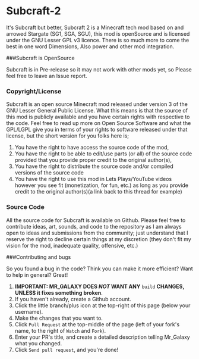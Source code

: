 Subcraft-2
==========

It's Subcraft but better, Subcraft 2 is a Minecraft tech mod based on and arrowed Stargate (SG1, SGA, SGU), this mod is openSource and is licensed under the GNU Lesser GPL v3 licence. 
There is so much more to come the best in one word Dimensions, Also power and other mod integration.

###Subcraft is OpenSource

Subcraft is in Pre-release so it may not work with other mods yet, so Please feel free to leave an Issue report.


### Copyright/License

Subcraft is an open source Minecraft mod released under version 3 of the GNU Lesser General Public License. What this means is that the source of this mod is publicly available and you have certain rights with respective to the code. Feel free to read up more on Open Source Software and what the GPL/LGPL give you in terms of your rights to software released under that license, but the short version for you folks here is;

1. You have the right to have access the source code of the mod,
2. You have the right to be able to edit/use parts (or all) of the source code provided that you provide proper credit to the original author(s),
3. You have the right to distribute the source code and/or compiled versions of the source code
4. You have the right to use this mod in Lets Plays/YouTube videos however you see fit (monetization, for fun, etc.) as long as you provide credit to the original author(s)(a link back to this thread for example)

### Source Code

All the source code for Subcraft is available on Github. Please feel free to contribute ideas, art, sounds, and code to the repository as I am always open to ideas and submissions from the community; just understand that I reserve the right to decline certain things at my discretion (they don't fit my vision for the mod, inadequate quality, offensive, etc.)

###Contributing and bugs

So you found a bug in the code?  Think you can make it more efficient?  Want to help in general? Great!

1. **IMPORTANT:  MR_GALAXY DOES *NOT* WANT ANY** `build` **CHANGES, UNLESS it fixes something broken**.
2. If you haven't already, create a Github account.
3. Click the little branch/plus icon at the top-right of this page (below your username).
4. Make the changes that you want to.
5. Click `Pull Request` at the top-middle of the page (left of your fork's name, to the right of `Watch` and `Fork`).
6. Enter your PR's title, and create a detailed description telling Mr_Galaxy what you changed.
7. Click `Send pull request`, and you're done!
